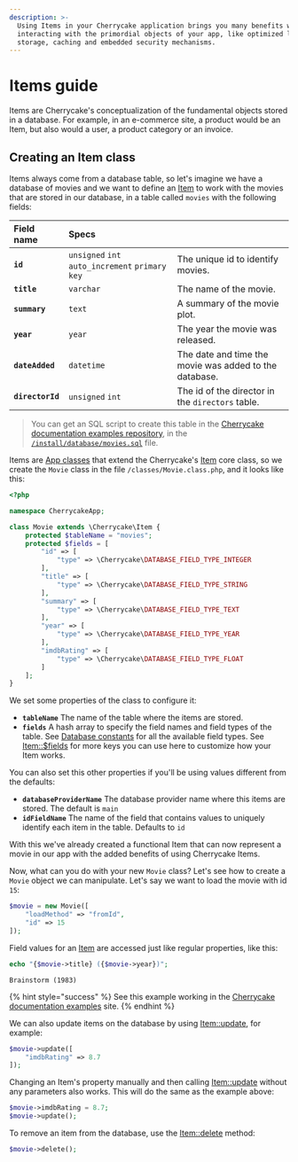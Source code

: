 ```yaml
---
description: >-
  Using Items in your Cherrycake application brings you many benefits when
  interacting with the primordial objects of your app, like optimized loading,
  storage, caching and embedded security mechanisms.
---
```


# Items guide

Items are Cherrycake's conceptualization of the fundamental objects stored in a database. For example, in an e-commerce site, a product would be an Item, but also would a user, a product category or an invoice.

## Creating an Item class

Items always come from a database table, so let's imagine we have a database of movies and we want to define an [Item](../../reference/core-classes/item/) to work with the movies that are stored in our database, in a table called `movies` with the following fields:

| Field name | Specs |  |
| :--- | :--- | :--- |
| **`id`** | `unsigned` `int` `auto_increment` `primary key` | The unique id to identify movies. |
| **`title`** | `varchar` | The name of the movie. |
| **`summary`** | `text` | A summary of the movie plot. |
| **`year`** | `year` | The year the movie was released. |
| **`dateAdded`** | `datetime` | The date and time the movie was added to the database. |
| **`directorId`** | `unsigned` `int` | The id of the director in the `directors` table. |

> You can get an SQL script to create this table in the [Cherrycake documentation examples repository](https://github.com/tin-cat/cherrycake-documentation-examples), in the [`/install/database/movies.sql`](https://github.com/tin-cat/cherrycake-documentation-examples/blob/master/install/database/movies.sql) file.

Items are [App classes](../classes-guide.md#app-class-files) that extend the Cherrycake's [Item](../../reference/core-classes/item/) core class, so we create the `Movie` class in the file `/classes/Movie.class.php`, and it looks like this:

```php
<?php

namespace CherrycakeApp;

class Movie extends \Cherrycake\Item {
    protected $tableName = "movies";
    protected $fields = [
        "id" => [
            "type" => \Cherrycake\DATABASE_FIELD_TYPE_INTEGER
        ],
        "title" => [
            "type" => \Cherrycake\DATABASE_FIELD_TYPE_STRING
        ],
        "summary" => [
            "type" => \Cherrycake\DATABASE_FIELD_TYPE_TEXT
        ],
        "year" => [
            "type" => \Cherrycake\DATABASE_FIELD_TYPE_YEAR
        ],
        "imdbRating" => [
            "type" => \Cherrycake\DATABASE_FIELD_TYPE_FLOAT
        ]
    ];
}
```

We set some properties of the class to configure it:

* **`tableName`** The name of the table where the items are stored.
* **`fields`** A hash array to specify the field names and field types of the table. See [Database constants](../../reference/core-modules/database.md#constants) for all the available field types. See [Item::$fields](../../reference/core-classes/item/item-properties.md#fields) for more keys you can use here to customize how your Item works.

You can also set this other properties if you'll be using values different from the defaults:

* **`databaseProviderName`** The database provider name where this items are stored. The default is `main`
* **`idFieldName`** The name of the field that contains values to uniquely identify each item in the table. Defaults to `id`

With this we've already created a functional Item that can now represent a movie in our app with the added benefits of using Cherrycake Items.

Now, what can you do with your new `Movie` class? Let's see how to create a `Movie` object we can manipulate. Let's say we want to load the movie with id `15`:

```php
$movie = new Movie([
    "loadMethod" => "fromId",
    "id" => 15
]);
```

Field values for an [Item](../../reference/core-classes/item/) are accessed just like regular properties, like this:

```php
echo "{$movie->title} ({$movie->year})";
```

```text
Brainstorm (1983)
```

{% hint style="success" %}
See this example working in the [Cherrycake documentation examples](https://documentation-examples.cherrycake.io/example/itemsGuideBasicUsage) site.
{% endhint %}

We can also update items on the database by using [Item::update](../../reference/core-classes/item/item-methods.md#update), for example:

```php
$movie->update([
    "imdbRating" => 8.7
]);
```

Changing an Item's property manually and then calling [Item::update](../../reference/core-classes/item/item-methods.md#update) without any parameters also works. This will do the same as the example above:

```php
$movie->imdbRating = 8.7;
$movie->update();
```

To remove an item from the database, use the [Item::delete](../../reference/core-classes/item/item-methods.md#delete) method:

```php
$movie->delete();
```

